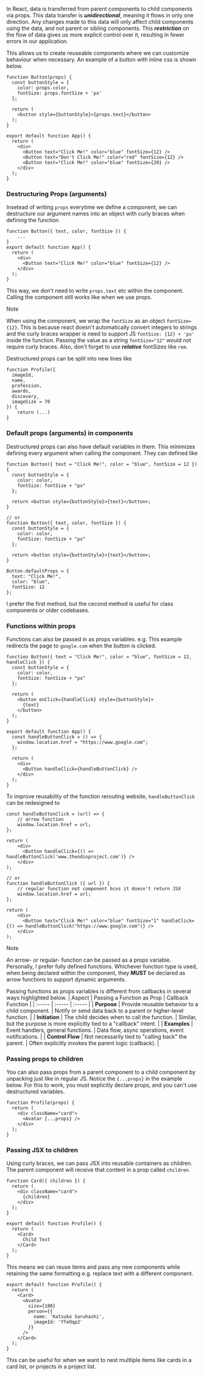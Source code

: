In React, data is transferred from parent components to child components via props. This data transfer is ***unidirectional***, meaning it flows in only one direction. Any changes 
made to this data will only affect child components using the data, and not parent or sibling components. This ***restriction*** on the flow of data gives us more explicit control 
over it, resulting in fewer errors in our application. <br>

This allows us to create reuseable components where we can customize behaviour when necessary. An example of a button with inline css is shown below.
```JS
function Button(props) {
  const buttonStyle = {
    color: props.color,
    fontSize: props.fontSize + 'px'
  };

  return (
    <button style={buttonStyle}>{props.text}</button>
  );
}

export default function App() {
  return (
    <div>
      <Button text="Click Me!" color="blue" fontSize={12} />
      <Button text="Don't Click Me!" color="red" fontSize={12} />
      <Button text="Click Me!" color="blue" fontSize={20} />
    </div>
  );
}
```

### Destructuring Props (arguments)
Insetead of writing `props` everytime we define a component, we can destructure our argument names into an object with curly braces when defining the function
```JS
function Button({ text, color, fontSize }) {
    ...
}
export default function App() {
  return (
    <div>
      <Button text="Click Me!" color="blue" fontSize={12} />
    </div>
  );
}
```
This way, we don't need to write `props.text` etc within the component. Calling the component still works like when we use props. 
> [!Note]
> When using the component, we wrap the `fontSize` as an object `fontSize={12}`. This is because react doesn't automatically convert integers to strings and 
the curly braces wrapper is need to support JS `fontSize: {12} + 'px'` inside the function. Passing the value as a string `fontSize="12"` would not require 
curly braces. Also, don't forget to use ***relative*** fontSizes like `rem`.

Destructured props can be split into new lines like
```JS
function Profile({
  imageId,
  name,
  profession,
  awards,
  discovery,
  imageSize = 70
}) {
    return (...)
}
```


### Default props (arguments) in components
Destructured props can also have default variables in them. This minimizes defining every argument when calling the component. They can defined like 
```JS
function Button({ text = "Click Me!", color = "blue", fontSize = 12 }) {
  const buttonStyle = {
    color: color,
    fontSize: fontSize + "px"
  };

  return <button style={buttonStyle}>{text}</button>;
}

// or
function Button({ text, color, fontSize }) {
  const buttonStyle = {
    color: color,
    fontSize: fontSize + "px"
  };

  return <button style={buttonStyle}>{text}</button>;
}

Button.defaultProps = {
  text: "Click Me!",
  color: "blue",
  fontSize: 12
};
```
I prefer the first method, but the cecond method is useful for class components or older codebases.

### Functions within props
Functions can also be passed in as props variables. e.g. This example redirects the page to `google.com` when the button is clicked.

```JS
function Button({ text = "Click Me!", color = "blue", fontSize = 12, handleClick }) {
  const buttonStyle = {
    color: color,
    fontSize: fontSize + "px"
  };

  return (
    <button onClick={handleClick} style={buttonStyle}>
      {text}
    </button>
  );
}

export default function App() {
  const handleButtonClick = () => {
    window.location.href = "https://www.google.com";
  };

  return (
    <div>
      <Button handleClick={handleButtonClick} />
    </div>
  );
}
```
To improve reusability of the function rerouting website, `handleButtonClick` can be redesigned to 
```JS
const handleButtonClick = (url) => {
    // arrow function
    window.location.href = url;
};

return (
    <div>
      <Button handleClick={() => handleButtonClick('www.theodinproject.com')} />
    </div>
);

// or 
function handleButtonClick ({ url }) {
    // regular function not component bcos it doesn't return JSX
    window.location.href = url;
};

return (
    <div>
      <Button text="Click Me!" color="blue" fontSize="1" handleClick={() => handleButtonClick("https://www.google.com")} />
    </div>
);
```

> [!Note]
> An arrow- or regular- function can be passed as a props variable. Personally, I prefer fully defined functions. Whichever function type is used, when being declared within 
the component, they **MUST** be declared as arrow functions to support dynamic arguments.

Passing functions as props variables is different from callbacks in several ways highlighted below.
| Aspect | Passing a Function as Prop | Callback Function |
| :----- | :----- | :----- |
| **Purpose** | Provide reusable behavior to a child component. | Notify or send data back to a parent or higher-level function. |
| **Initiation** | The child decides when to call the function. | Similar, but the purpose is more explicitly tied to a "callback" intent. |
| **Examples** | Event handlers, general functions. | Data flow, async operations, event notifications. |
| **Control Flow** | Not necessarily tied to "calling back" the parent. | Often explicitly invokes the parent logic (callback). |


### Passing props to children
You can also pass props from a parent component to a child component by unpacking just like in regular JS. Notice the `{...props}` in the example below. For this to work,
you must explicitly declare props, and you can't use destructured variables.
```JS
function Profile(props) {
  return (
    <div className="card">
      <Avatar {...props} />
    </div>
  );
}
```


### Passing JSX to children
Using curly braces, we can pass JSX into reusable containers as children. The parent component will receive that content in a prop called `children`.
```JSX
function Card({ children }) {
  return (
    <div className="card">
      {children}
    </div>
  );
}

export default function Profile() {
  return (
    <Card>
      Child Text
    </Card>
  );
}
```
This means we can reuse items and pass any new components while retaining the same formatting e.g. replace text with a different component. 
```JS
export default function Profile() {
  return (
    <Card>
      <Avatar
        size={100}
        person={{ 
          name: 'Katsuko Saruhashi',
          imageId: 'YfeOqp2'
        }}
      />
    </Card>
  );
}
```
This can be useful for when we want to nest multliple items like cards in a card list, or projects in a project list.